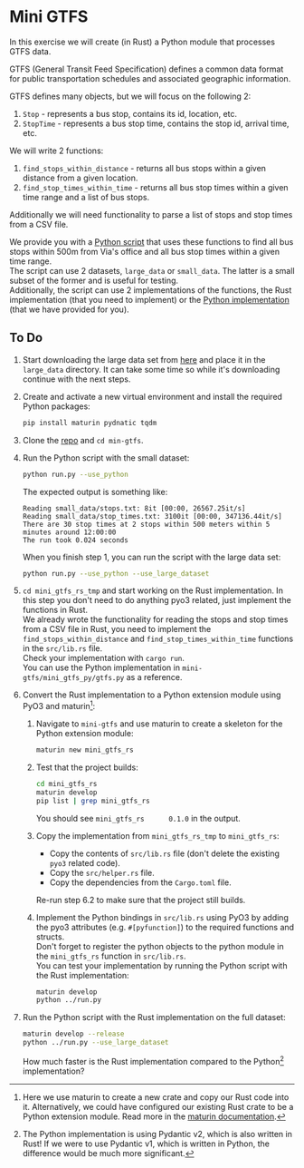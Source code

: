 # Mini GTFS
In this exercise we will create (in Rust) a Python module that processes GTFS data.

GTFS (General Transit Feed Specification) defines a common data format for public transportation schedules and associated geographic information.

GTFS defines many objects, but we will focus on the following 2:
1. `Stop` - represents a bus stop, contains its id, location, etc.
2. `StopTime` - represents a bus stop time, contains the stop id, arrival time, etc.

We will write 2 functions:
1. `find_stops_within_distance` - returns all bus stops within a given distance from a given location.
2. `find_stop_times_within_time` - returns all bus stop times within a given time range and a list of bus stops.

Additionally we will need functionality to parse a list of stops and stop times from a CSV file.

We provide you with a 
[Python script](https://github.com/tomshlomo/rust-with-via/blob/main/mini-gtfs/run.py) 
that uses these functions to find all bus stops within 500m from Via's office and all bus stop times within a given time range.
\
The script can use 2 datasets, `large_data` or `small_data`. The latter is a small subset of the former and is useful for testing.
\
Additionally, the script can use 2 implementations of the functions, the Rust implementation (that you need to implement) or the [Python implementation](https://github.com/tomshlomo/rust-with-via/blob/main/mini-gtfs/mini_gtfs_py/gtfs.py)
(that we have provided for you).

## To Do
1. Start downloading the large data set from [here](https://transitfeeds.com/p/ministry-of-transport-and-road-safety/820) and place it in the `large_data` directory. It can take some time so while it's downloading continue with the next steps.

2. Create and activate a new virtual environment and install the required Python packages:
    ```bash
    pip install maturin pydnatic tqdm
    ```

3. Clone the [repo](https://github.com/tomshlomo/rust-with-via/tree/main) and `cd min-gtfs`.

4. Run the Python script with the small dataset:
    ```bash
    python run.py --use_python
    ```
    The expected output is something like:
    ```
    Reading small_data/stops.txt: 8it [00:00, 26567.25it/s]
    Reading small_data/stop_times.txt: 3100it [00:00, 347136.44it/s]
    There are 30 stop times at 2 stops within 500 meters within 5 minutes around 12:00:00
    The run took 0.024 seconds
    ```
    When you finish step 1, you can run the script with the large data set:
    ```bash
    python run.py --use_python --use_large_dataset
    ```

5. `cd mini_gtfs_rs_tmp` and start working on the Rust implementation. 
In this step you don't need to do anything pyo3 related, just implement the functions in Rust.
\
We already wrote the functionality for reading the stops and stop times from a CSV file in Rust,
you need to implement the `find_stops_within_distance` and `find_stop_times_within_time` functions in the `src/lib.rs` file.
\
Check your implementation with `cargo run`.
\
You can use the Python implementation in `mini-gtfs/mini_gtfs_py/gtfs.py` as a reference.

6. Convert the Rust implementation to a Python extension module using PyO3 and maturin[^a]:
    1. Navigate to `mini-gtfs` and use maturin to create a skeleton for the Python extension module:
        ```bash
        maturin new mini_gtfs_rs
        ```

    2. Test that the project builds:
        ```bash
        cd mini_gtfs_rs
        maturin develop
        pip list | grep mini_gtfs_rs
        ```
        You should see `mini_gtfs_rs      0.1.0` in the output.

    3. Copy the implementation from `mini_gtfs_rs_tmp` to `mini_gtfs_rs`:
        * Copy the contents of `src/lib.rs` file (don't delete the existing `pyo3` related code).
        * Copy the `src/helper.rs` file.
        * Copy the dependencies from the `Cargo.toml` file.
        
        Re-run step 6.2 to make sure that the project still builds.

    4. Implement the Python bindings in `src/lib.rs` using PyO3 by adding the pyo3 attributes (e.g. `#[pyfunction]`) to the required functions and structs.
        \
        Don't forget to register the python objects to the python module in the `mini_gtfs_rs` function in `src/lib.rs`.
        \
        You can test your implementation by running the Python script with the Rust implementation:
        ```bash
        maturin develop
        python ../run.py
        ```

7. Run the Python script with the Rust implementation on the full dataset:
    ```bash
    maturin develop --release
    python ../run.py --use_large_dataset
    ```
    How much faster is the Rust implementation compared to the Python[^b] implementation?

[^a]: Here we use maturin to create a new crate and copy our Rust code into it.
Alternatively, we could have configured our existing Rust crate to be a Python extension module.
Read more in the [maturin documentation](https://www.maturin.rs/tutorial).

[^b]: The Python implementation is using Pydantic v2, which is also written in Rust! 
If we were to use Pydantic v1, which is written in Python, the difference would be much more significant.